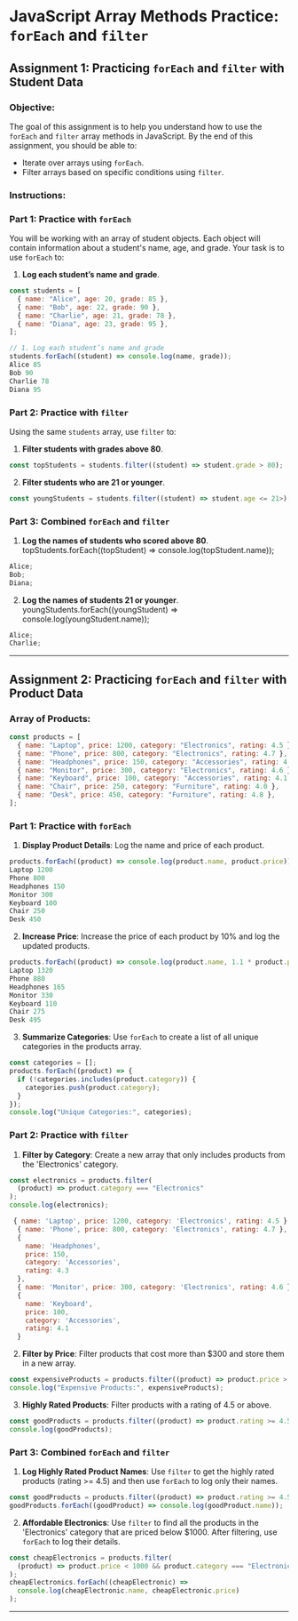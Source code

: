 # JavaScript Array Methods Practice: `forEach` and `filter`

## Assignment 1: Practicing `forEach` and `filter` with Student Data

### Objective:

The goal of this assignment is to help you understand how to use the `forEach` and `filter` array methods in JavaScript. By the end of this assignment, you should be able to:

- Iterate over arrays using `forEach`.
- Filter arrays based on specific conditions using `filter`.

### Instructions:

### Part 1: Practice with `forEach`

You will be working with an array of student objects. Each object will contain information about a student's name, age, and grade. Your task is to use `forEach` to:

1. **Log each student’s name and grade**.

```javascript
const students = [
  { name: "Alice", age: 20, grade: 85 },
  { name: "Bob", age: 22, grade: 90 },
  { name: "Charlie", age: 21, grade: 78 },
  { name: "Diana", age: 23, grade: 95 },
];

// 1. Log each student’s name and grade
students.forEach((student) => console.log(name, grade));
Alice 85
Bob 90
Charlie 78
Diana 95
```

### Part 2: Practice with `filter`

Using the same `students` array, use `filter` to:

1. **Filter students with grades above 80**.

```javascript
const topStudents = students.filter((student) => student.grade > 80);
```

2. **Filter students who are 21 or younger**.

```javascript
const youngStudents = students.filter((student) => student.age <= 21>);
```

### Part 3: Combined `forEach` and `filter`

1. **Log the names of students who scored above 80**.
   topStudents.forEach((topStudent) => console.log(topStudent.name));

```javascript
Alice;
Bob;
Diana;
```

2. **Log the names of students 21 or younger**.
   youngStudents.forEach((youngStudent) => console.log(youngStudent.name));

```javascript
Alice;
Charlie;
```

---

## Assignment 2: Practicing `forEach` and `filter` with Product Data

### Array of Products:

```javascript
const products = [
  { name: "Laptop", price: 1200, category: "Electronics", rating: 4.5 },
  { name: "Phone", price: 800, category: "Electronics", rating: 4.7 },
  { name: "Headphones", price: 150, category: "Accessories", rating: 4.3 },
  { name: "Monitor", price: 300, category: "Electronics", rating: 4.6 },
  { name: "Keyboard", price: 100, category: "Accessories", rating: 4.1 },
  { name: "Chair", price: 250, category: "Furniture", rating: 4.0 },
  { name: "Desk", price: 450, category: "Furniture", rating: 4.8 },
];
```

### Part 1: Practice with `forEach`

1. **Display Product Details**: Log the name and price of each product.

```javascript
products.forEach((product) => console.log(product.name, product.price));
Laptop 1200
Phone 800
Headphones 150
Monitor 300
Keyboard 100
Chair 250
Desk 450
```

2. **Increase Price**: Increase the price of each product by 10% and log the updated products.

```javascript
products.forEach((product) => console.log(product.name, 1.1 * product.price));
Laptop 1320
Phone 880
Headphones 165
Monitor 330
Keyboard 110
Chair 275
Desk 495
```

3. **Summarize Categories**: Use `forEach` to create a list of all unique categories in the products array.

```javascript
const categories = [];
products.forEach((product) => {
  if (!categories.includes(product.category)) {
    categories.push(product.category);
  }
});
console.log("Unique Categories:", categories);
```

### Part 2: Practice with `filter`

1. **Filter by Category**: Create a new array that only includes products from the 'Electronics' category.

```javascript
const electronics = products.filter(
  (product) => product.category === "Electronics"
);
console.log(electronics);

 { name: 'Laptop', price: 1200, category: 'Electronics', rating: 4.5 },
  { name: 'Phone', price: 800, category: 'Electronics', rating: 4.7 },
  {
    name: 'Headphones',
    price: 150,
    category: 'Accessories',
    rating: 4.3
  },
  { name: 'Monitor', price: 300, category: 'Electronics', rating: 4.6 },
  {
    name: 'Keyboard',
    price: 100,
    category: 'Accessories',
    rating: 4.1
  }
```

2. **Filter by Price**: Filter products that cost more than $300 and store them in a new array.

```javascript
const expensiveProducts = products.filter((product) => product.price > 300);
console.log("Expensive Products:", expensiveProducts);
```

3. **Highly Rated Products**: Filter products with a rating of 4.5 or above.

```javascript
const goodProducts = products.filter((product) => product.rating >= 4.5);
console.log(goodProducts);
```

### Part 3: Combined `forEach` and `filter`

1. **Log Highly Rated Product Names**: Use `filter` to get the highly rated products (rating >= 4.5) and then use `forEach` to log only their names.

```javascript
const goodProducts = products.filter((product) => product.rating >= 4.5);
goodProducts.forEach((goodProduct) => console.log(goodProduct.name));
```

2. **Affordable Electronics**: Use `filter` to find all the products in the 'Electronics' category that are priced below $1000. After filtering, use `forEach` to log their details.

```javascript
const cheapElectronics = products.filter(
  (product) => product.price < 1000 && product.category === "Electronics"
);
cheapElectronics.forEach((cheapElectronic) =>
  console.log(cheapElectronic.name, cheapElectronic.price)
);
```

---
